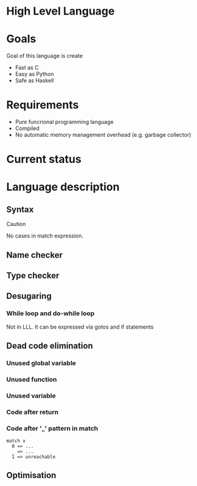 # High Level Language

# Goals

Goal of this language is create 
+ Fast as C
+ Easy as Python
+ Safe as Haskell

# Requirements

+ Pure funcrional programming language
+ Compiled
+ No automatic memory management overhead (e.g. garbage collector)

# Current status

# Language description

## Syntax

> [!CAUTION]
> No cases in match expression.

## Name checker

## Type checker

## Desugaring

### While loop and do-while loop

Not in LLL. It can be expressed via gotos and if statements

## Dead code elimination

### Unused global variable

### Unused function

### Unused variable

### Code after return

### Code after '_' pattern in match

```
match x
  0 => ...
  _ => ...
  1 => unreachable
```

## Optimisation

